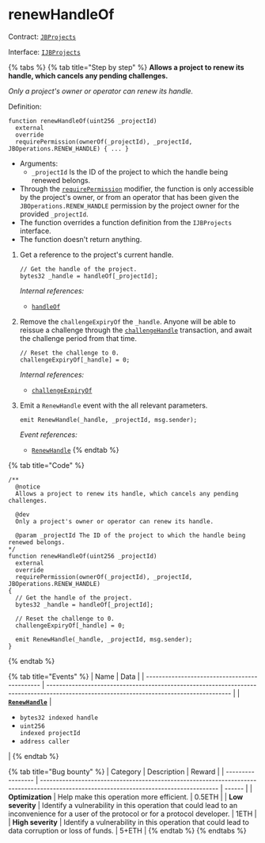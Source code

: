 # renewHandleOf

Contract: [`JBProjects`](../)

Interface: [`IJBProjects`](../../../interfaces/ijbprojects.md)

{% tabs %}
{% tab title="Step by step" %}
**Allows a project to renew its handle, which cancels any pending challenges.**

_Only a project's owner or operator can renew its handle._

Definition:

```solidity
function renewHandleOf(uint256 _projectId)
  external
  override
  requirePermission(ownerOf(_projectId), _projectId, JBOperations.RENEW_HANDLE) { ... }
```

* Arguments:
  * `_projectId` Is the ID of the project to which the handle being renewed belongs.
* Through the [`requirePermission`](../../or-abstract/jboperatable/modifiers/requirepermission.md) modifier, the function is only accessible by the project's owner, or from an operator that has been given the `JBOperations.RENEW_HANDLE` permission by the project owner for the provided `_projectId`.
* The function overrides a function definition from the `IJBProjects` interface.
* The function doesn't return anything.



1. Get a reference to the project's current handle.

   ```solidity
   // Get the handle of the project.
   bytes32 _handle = handleOf[_projectId];
   ```

   _Internal references:_

   * [`handleOf`](../properties/handleof.md)
2. Remove the `challengeExpiryOf` the `_handle`. Anyone will be able to reissue a challenge through the [`challengeHandle`](challengehandle.md) transaction, and await the challenge period from that time.

   ```solidity
   // Reset the challenge to 0.
   challengeExpiryOf[_handle] = 0;
   ```

   _Internal references:_

   * [`challengeExpiryOf`](../properties/challengeexpiryof.md)
3. Emit a `RenewHandle` event with the all relevant parameters.

   ```solidity
   emit RenewHandle(_handle, _projectId, msg.sender);
   ```

   _Event references:_

   * [`RenewHandle`](../events/renewhandle.md)
{% endtab %}

{% tab title="Code" %}
```solidity
/** 
  @notice
  Allows a project to renew its handle, which cancels any pending challenges.

  @dev 
  Only a project's owner or operator can renew its handle.

  @param _projectId The ID of the project to which the handle being renewed belongs. 
*/
function renewHandleOf(uint256 _projectId)
  external
  override
  requirePermission(ownerOf(_projectId), _projectId, JBOperations.RENEW_HANDLE)
{
  // Get the handle of the project.
  bytes32 _handle = handleOf[_projectId];

  // Reset the challenge to 0.
  challengeExpiryOf[_handle] = 0;

  emit RenewHandle(_handle, _projectId, msg.sender);
}
```
{% endtab %}

{% tab title="Events" %}
| Name                                          | Data                                                                                                                                     |
| --------------------------------------------- | ---------------------------------------------------------------------------------------------------------------------------------------- |
| [**`RenewHandle`**](../events/renewhandle.md) | <ul><li><code>bytes32 indexed handle</code></li><li><code>uint256 indexed projectId</code></li><li><code>address caller</code></li></ul> |
{% endtab %}

{% tab title="Bug bounty" %}
| Category          | Description                                                                                                                            | Reward |
| ----------------- | -------------------------------------------------------------------------------------------------------------------------------------- | ------ |
| **Optimization**  | Help make this operation more efficient.                                                                                               | 0.5ETH |
| **Low severity**  | Identify a vulnerability in this operation that could lead to an inconvenience for a user of the protocol or for a protocol developer. | 1ETH   |
| **High severity** | Identify a vulnerability in this operation that could lead to data corruption or loss of funds.                                        | 5+ETH  |
{% endtab %}
{% endtabs %}
